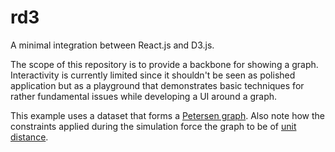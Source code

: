 # rd3
A minimal integration between React.js and D3.js.

The scope of this repository is to provide a backbone for 
showing a graph.
Interactivity is currently limited since it shouldn't be seen as polished application but as a playground that demonstrates basic techniques for rather fundamental issues
while developing a UI around a graph.

This example uses a dataset that forms a 
[Petersen graph](https://en.wikipedia.org/wiki/Petersen_graph).
Also note how the constraints applied during the simulation 
force the graph to be of [unit distance](https://en.wikipedia.org/wiki/Unit_distance_graph).